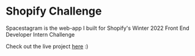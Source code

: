 # Shopify Challenge

Spacestagram is the web-app I built for Shopify's Winter 2022 Front End Developer Intern Challenge

Check out the live project [here](https://condescending-mayer-588f77.netlify.app/) :)

